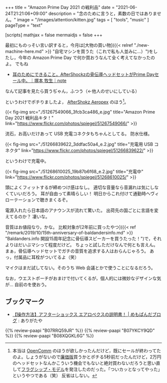 +++
title = "Amazon Prime Day 2021 の戦利品"
date =  "2021-06-24T21:21:06+09:00"
description = "念のために言うと，素数の日ではありません。"
image = "/images/attention/kitten.jpg"
tags = [ "tools", "music" ]
pageType = "text"

[scripts]
  mathjax = false
  mermaidjs = false
+++

最初にものっそい言い訳すると，今月は[大物の買い物]({{< relref "./new-machine-here.md" >}} "自宅マシンを買うた（これで私も人並みに...）")をしたし，今年の Amazon Prime Day で何か買おうなんて全く考えてなかったのよ。
でもね

- [耳のためにできること。AfterShockzの骨伝導ヘッドセットがPrime Dayセール中。｜塚本 牧生｜note](https://note.com/tsukamoto/n/na3f6e378e035)

なんて記事を見たら買うぢゃん，ふつう（←他人のせいにしている）

というわけでポチりましたよ， [AfterShokz Aeropex] のほう[^as1]。

[^as1]: 本当は [OpenComm](https://www.amazon.co.jp/dp/B08LCVD66W?tag=baldandersinf-22&linkCode=ogi&th=1&psc=1) のほうが欲しかったんだけど，既にセールが終わってたのよ。しょうがないので[廉価版](https://www.amazon.co.jp/dp/B08CKGR7NN?tag=baldandersinf-22&linkCode=ogi&th=1&psc=1)買うかとポチる5秒前だったんだけど，2万円のヘッドセットなんかこういう機会でもないと絶対買わないだろうと思い直して[フラグシップ・モデル][AfterShokz Aeropex]を発注したのだった。「ついカッとなってやった」というやつである（笑） 反省はしない。

{{< fig-img src="./51267549066_3fcb3ca486_e.jpg" title="Amazon Prime Day 2021 戦利品キタ！" link="https://www.flickr.com/photos/spiegel/51267549066/" >}}

流石，お高いだけあって USB 充電コネクタもちゃんとしてる。
防水仕様。

{{< fig-img src="./51266839622_3ddfac50a4_e.2.jpg" title="充電用 USB コネクタ" link="https://www.flickr.com/photos/spiegel/51266839622/" >}}

というわけで充電中。

{{< fig-img src="./51268610025_19b87b6f68_e.2.jpg" title="充電中" link="https://www.flickr.com/photos/spiegel/51268610025/" >}}

頭によくフィットするが締めつけ感はなし。
適切な音量なら音漏れは気にしなくていいだろう。
耳が自由って素晴らしい！ 明日からこれ付けて通勤時ヘヴィローテーションで聴きまくるぞ。

電源入れたら日本語のアナウンスが流れて驚いた。
出荷先の国ごとに言語を変えてるのか？ 凄いな。

音質はお値段なり，かな。
比較対象が[2年前に買ったやつ]({{< ref "/remark/2019/10/15th-anniversary-of-baldandersinfo.md" >}} "Baldanders.info 開設15周年記念に骨伝導スピーカーを買うたった！")で，それよりはだいぶマシって程度だけど。
ちょっと試しただけなんで何とも言えん。
まぁ，骨伝導ヘッドセットでガチの音質を追求する人はおらんじゃろう。
あっ，付属品に耳栓がついてるよ（笑）

マイクはまだ試してない。そのうち Web 会議とかで使うことになるだろう。

なお，ウエストポーチがおまけで付いてくるが，個人的には微妙なデザインな気が... 自前のを使おう。

[AfterShokz Aeropex]: https://www.amazon.co.jp/dp/B07RRQ59JR?tag=baldandersinf-22&linkCode=ogi&th=1&psc=1 "Amazon.co.jp： AfterShokz Aeropex 骨伝導ワイヤレスヘッドホン 防水bluetooth5.0 コズミックブラック: 家電・カメラ"

## ブックマーク

- [【操作方法】アフターショックス エアロぺクスの説明書！ | めもぱんだブログ](https://memopanda.com/aeropex-manual/) : ありがたや

{{% review-paapi "B07RRQ59JR" %}} <!-- AfterShokz Aeropex 骨伝導ヘッドセット -->
{{% review-paapi "B07YKCY9QD" %}} <!-- ウエストポーチ -->
{{% review-paapi "B08XQGKL6G" %}} <!-- ぐだふわエブリデー -->
